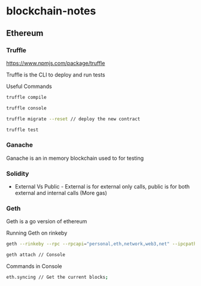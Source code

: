 # blockchain-notes

## Ethereum

### Truffle
https://www.npmjs.com/package/truffle

Truffle is the CLI to deploy and run tests

Useful Commands
```bash
truffle compile

truffle console

truffle migrate --reset // deploy the new contract

truffle test
```

### Ganache
Ganache is an in memory blockchain used to for testing

### Solidity

* External Vs Public - External is for external only calls, public is for both external and internal calls (More gas)

### Geth
Geth is a go version of ethereum

Running Geth on rinkeby
```bash
geth --rinkeby --rpc --rpcapi="personal,eth,network,web3,net" --ipcpath="~/Library/Ethereum/geth.ipc"
```

```bash
geth attach // Console

```

Commands in Console
```bash
eth.syncing // Get the current blocks;
```
